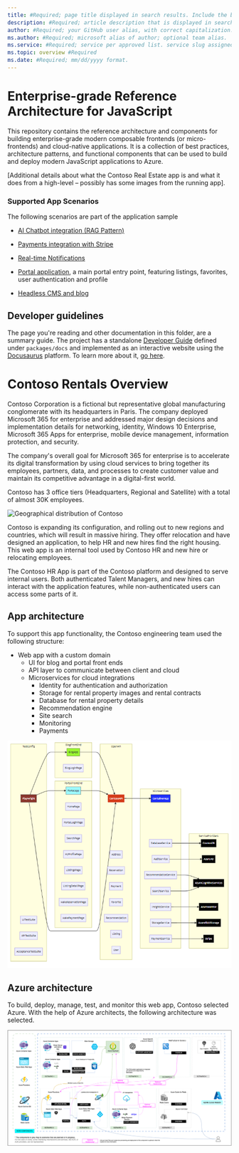 ```yaml
---
title: #Required; page title displayed in search results. Include the brand.
description: #Required; article description that is displayed in search results.
author: #Required; your GitHub user alias, with correct capitalization.
ms.author: #Required; microsoft alias of author; optional team alias.
ms.service: #Required; service per approved list. service slug assigned to your service by ACOM.
ms.topic: overview #Required
ms.date: #Required; mm/dd/yyyy format.
---
```


# Enterprise-grade Reference Architecture for JavaScript


This repository contains the reference architecture and components for building enterprise-grade modern composable frontends (or micro-frontends) and cloud-native applications. It is a collection of best practices, architecture patterns, and functional components that can be used to build and deploy modern JavaScript applications to Azure.

[Additional details about what the Contoso Real Estate app is and what it does from a high-level – possibly has some images from the running app].

### Supported App Scenarios

The following scenarios are part of the application sample

- [AI Chatbot integration (RAG Pattern)](./chatbot-integration-scenario.md)

- [Payments integration with Stripe](./payments-service-scenario.md)

- [Real-time Notifications](./real-time-notifications-scenario.md) 

- [Portal application](./portal-scenario.md), a main portal entry point, featuring listings, favorites, user authentication and profile

- [Headless CMS and blog](./blog-scenario.md)

## Developer guidelines

The page you're reading and other documentation in this folder, are a summary guide. The project has a standalone [Developer Guide](./packages/docs/website/README.md) defined under `packages/docs` and implemented as an interactive website using the [Docusaurus](https://docusaurus.io) platform. To learn more about it, [go here](./packages/docs/website/developer-guidelines.md).

# Contoso Rentals Overview

Contoso Corporation is a fictional but representative global manufacturing conglomerate with its headquarters in Paris. The company deployed Microsoft 365 for enterprise and addressed major design decisions and implementation details for networking, identity, Windows 10 Enterprise, Microsoft 365 Apps for enterprise, mobile device management, information protection, and security.

The company's overall goal for Microsoft 365 for enterprise is to accelerate its digital transformation by using cloud services to bring together its employees, partners, data, and processes to create customer value and maintain its competitive advantage in a digital-first world.

Contoso has 3 office tiers (Headquarters, Regional and Satellite) with a total of almost 30K employees.

![Geographical distribution of Contoso](./media/contoso-world-wide.png)

Contoso is expanding its configuration, and rolling out to new regions and countries, which will result in massive hiring. They offer relocation and have designed an application, to help HR and new hires find the right housing. This web app is an internal tool used by Contoso HR and new hire or relocating employees.

The Contoso HR App is part of the Contoso platform and designed to serve internal users. Both authenticated Talent Managers, and new hires can interact with the application features, while non-authenticated users can access some parts of it.

## App architecture

To support this app functionality, the Contoso engineering team used the following structure:

- Web app with a custom domain
  - UI for blog and portal front ends
  - API layer to communicate between client and cloud
  - Microservices for cloud integrations
    - Identity for authentication and authorization
    - Storage for rental property images and rental contracts
    - Database for rental property details
    - Recommendation engine
    - Site search
    - Monitoring
    - Payments

![](../assets/diagrams/block-architecture.png)

## Azure architecture

To build, deploy, manage, test, and monitor this web app, Contoso selected Azure. With the help of Azure architects, the following architecture was selected.

![](../assets/diagrams/e2e-full-horizontal.drawio.png)


